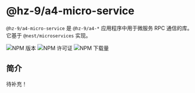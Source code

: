 # @hz-9/a4-micro-service

`@hz-9/a4-micro-service` 是 `@hz-9/a4-*` 应用程序中用于微服务 RPC 通信的库。它基于 `@nest/microservices` 实现。

![NPM 版本][npm-version-url] ![NPM 许可证][npm-license-url] ![NPM 下载量][npm-downloads-url]

[npm-version-url]: https://img.shields.io/npm/v/@hz-9/a4-micro-service
[npm-license-url]: https://img.shields.io/npm/l/@hz-9/a4-micro-service
[npm-downloads-url]: https://img.shields.io/npm/d18m/@hz-9/a4-micro-service

## 简介

待补充！
<!-- TODO -->
